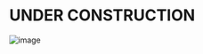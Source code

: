 # UNDER CONSTRUCTION 

![image](https://github.com/user-attachments/assets/434ade7d-5ca2-4803-9d82-dad4109ae79e)
